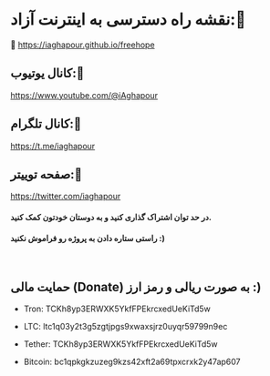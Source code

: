 # نقشه راه دسترسی به اینترنت آزاد:🔽
🔗 https://iaghapour.github.io/freehope


## کانال یوتیوب:🔻

https://www.youtube.com/@iAghapour

## کانال تلگرام:🔻

https://t.me/iaghapour

## صفحه توییتر:🔻

https://twitter.com/iaghapour


#### در حد توان اشتراک گذاری کنید و به دوستان خودتون کمک کنید.
#### راستی ستاره دادن به پروژه رو فراموش نکنید :)

<br />

## حمایت مالی (Donate) به صورت ریالی و رمز ارز :) 
* Tron:
TCKh8yp3ERWXK5YkfFPEkrcxedUeKiTd5w

* LTC:
ltc1q03y2t3g5zgtjpgs9xwaxsjrz0uyqr59799n9ec

* Tether:
TCKh8yp3ERWXK5YkfFPEkrcxedUeKiTd5w

* Bitcoin:
bc1qpkgkzuzeg9kzs42xft2a69tpxcrxk2y47ap607

